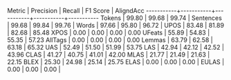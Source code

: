 Metric     | Precision |    Recall |  F1 Score | AligndAcc
-----------+-----------+-----------+-----------+-----------
Tokens     |     99.80 |     99.68 |     99.74 |
Sentences  |     99.68 |     99.84 |     99.76 |
Words      |     97.66 |     95.80 |     96.72 |
UPOS       |     83.48 |     81.89 |     82.68 |     85.48
XPOS       |      0.00 |      0.00 |      0.00 |      0.00
UFeats     |     55.89 |     54.83 |     55.35 |     57.23
AllTags    |      0.00 |      0.00 |      0.00 |      0.00
Lemmas     |     63.79 |     62.58 |     63.18 |     65.32
UAS        |     52.49 |     51.50 |     51.99 |     53.75
LAS        |     42.94 |     42.12 |     42.52 |     43.96
CLAS       |     41.27 |     40.75 |     41.01 |     42.00
MLAS       |     21.77 |     21.49 |     21.63 |     22.15
BLEX       |     25.30 |     24.98 |     25.14 |     25.75
ELAS       |      0.00 |      0.00 |      0.00 |
EULAS      |      0.00 |      0.00 |      0.00 |
